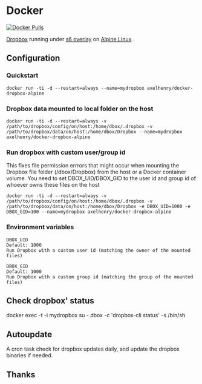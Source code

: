 # Docker
[![Docker Pulls](https://img.shields.io/docker/pulls/mashape/kong.svg)](https://hub.docker.com/r/axelhenry/docker-dropbox-alpine/)

[Dropbox](https://www.samba.org/) running under [s6 overlay](https://github.com/just-containers/s6-overlay) on [Alpine Linux](https://hub.docker.com/_/alpine/).

## Configuration

### Quickstart

````Shell
docker run -ti -d --restart=always --name=mydropbox axelhenry/docker-dropbox-alpine
````

### Dropbox data mounted to local folder on the host

````Shell
docker run -ti -d --restart=always -v /path/to/dropbox/config/on/host:/home/dbox/.dropbox -v /path/to/dropbox/data/on/host:/home/dbox/Dropbox --name=mydropbox axelhenry/docker-dropbox-alpine
````

### Run dropbox with custom user/group id

This fixes file permission errrors that might occur when mounting the Dropbox file folder (/dbox/Dropbox) from the host or a Docker container volume. You need to set DBOX_UID/DBOX_GID to the user id and group id of whoever owns these files on the host

````Shell
docker run -ti -d --restart=always -v /path/to/dropbox/config/on/host:/home/dbox/.dropbox -v /path/to/dropbox/data/on/host:/home/dbox/Dropbox -e DBOX_UID=1000 -e DBOX_GID=100 --name=mydropbox axelhenry/docker-dropbox-alpine
````
### Environment variables

````
DBOX_UID
Default: 1000
Run Dropbox with a custom user id (matching the owner of the mounted files)

DBOX_GID
Default: 1000
Run Dropbox with a custom group id (matching the group of the mounted files)
````

## Check dropbox' status

docker exec -t -i mydropbox su - dbox -c 'dropbox-cli status' -s /bin/sh

## Autoupdate

A cron task check for dropbox updates daily, and update the dropbox binaries if needed.

## Thanks
